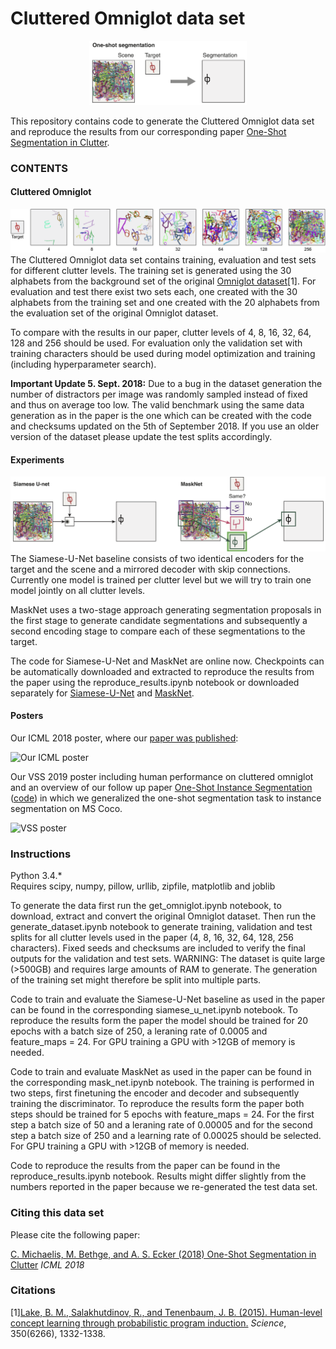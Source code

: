 # Cluttered Omniglot data set

<p align="center">
 <img src="task.png" width=50%>
</p>

This repository contains code to generate the Cluttered Omniglot data set and reproduce the results from our corresponding paper [One-Shot Segmentation in Clutter](https://arxiv.org/abs/1803.09597).

### CONTENTS

#### Cluttered Omniglot
![Datset examples](dataset.png)
The Cluttered Omniglot data set contains training, evaluation and test sets for different clutter levels. The training set is generated using the 30 alphabets from the background set of the original [Omniglot dataset](https://github.com/brendenlake/omniglot)[1]. For evaluation and test there exist two sets each, one created with the 30 alphabets from the training set and one created with the 20 alphabets from the evaluation set of the original Omniglot dataset. 

To compare with the results in our paper, clutter levels of 4, 8, 16, 32, 64, 128 and 256 should be used. For evaluation only the validation set with training characters should be used during model optimization and training (including hyperparameter search).

__Important Update 5. Sept. 2018:__ 
Due to a bug in the dataset generation the number of distractors per image was randomly sampled instead of fixed and thus on average too low. The valid benchmark using the same data generation as in the paper is the one which can be created with the code and checksums updated on the 5th of September 2018. If you use an older version of the dataset please update the test splits accordingly.

#### Experiments
![Model sketches](models_side_by_side.png)
The Siamese-U-Net baseline consists of two identical encoders for the target and the scene and a mirrored decoder with skip connections. Currently one model is trained per clutter level but we will try to train one model jointly on all clutter levels. 

MaskNet uses a two-stage approach generating segmentation proposals in the first stage to generate candidate segmentations and subsequently a second encoding stage to compare each of these segmentations to the target. 

The code for Siamese-U-Net and MaskNet are online now. Checkpoints can be automatically downloaded and extracted to reproduce the results from the paper using the reproduce_results.ipynb notebook or downloaded separately for [Siamese-U-Net](https://dl.dropbox.com/s/bm625f6ns04g4ea/siamese_u_net_checkpoints.zip) and [MaskNet](https://dl.dropbox.com/s/sc8pevf2h6152i0/mask_net_checkpoints.zip). 

#### Posters
Our ICML 2018 poster, where our [paper was published](http://proceedings.mlr.press/v80/michaelis18a.html):

![Our ICML poster](poster_icml.png)

Our VSS 2019 poster including human performance on cluttered omniglot and an overview of our follow up paper [One-Shot Instance Segmentation](https://arxiv.org/abs/1811.11507) ([code](https://github.com/bethgelab/siamese-mask-rcnn)) in which we generalized the one-shot segmentation task to instance segmentation on MS Coco. 

![VSS poster](poster_vss.png)

### Instructions

Python 3.4.*   
Requires scipy, numpy, pillow, urllib, zipfile, matplotlib and joblib    

To generate the data first run the get_omniglot.ipynb notebook, to download, extract and convert the original Omniglot dataset. Then run the generate_dataset.ipynb notebook to generate training, validation and test splits for all clutter levels used in the paper (4, 8, 16, 32, 64, 128, 256 characters). Fixed seeds and checksums are included to verify the final outputs for the validation and test sets.
WARNING: The dataset is quite large (>500GB) and requires large amounts of RAM to generate. The generation of the training set might therefore be split into multiple parts.

Code to train and evaluate the Siamese-U-Net baseline as used in the paper can be found in the corresponding siamese_u_net.ipynb notebook. To reproduce the results form the paper the model should be trained for 20 epochs with a batch size of 250, a leraning rate of 0.0005 and feature_maps = 24. For GPU training a GPU with >12GB of memory is needed.

Code to train and evaluate MaskNet as used in the paper can be found in the corresponding mask_net.ipynb notebook. The training is performed in two steps, first finetuning the encoder and decoder and subsequently training the discriminator. To reproduce the results form the paper both steps should be trained for 5 epochs with feature_maps = 24. For the first step a batch size of 50 and a leraning rate of 0.00005 and for the second step a batch size of 250 and a learning rate of 0.00025 should be selected. For GPU training a GPU with >12GB of memory is needed.

Code to reproduce the results from the paper can be found in the reproduce_results.ipynb notebook. Results might differ slightly from the numbers reported in the paper because we re-generated the test data set.

### Citing this data set
Please cite the following paper:

[C. Michaelis, M. Bethge, and A. S. Ecker (2018) One-Shot Segmentation in Clutter](https://arxiv.org/abs/1803.09597)
_ICML 2018_


### Citations
[1][Lake, B. M., Salakhutdinov, R., and Tenenbaum, J. B. (2015). Human-level concept learning through probabilistic program induction.](http://www.sciencemag.org/content/350/6266/1332.short) _Science_, 350(6266), 1332-1338.
